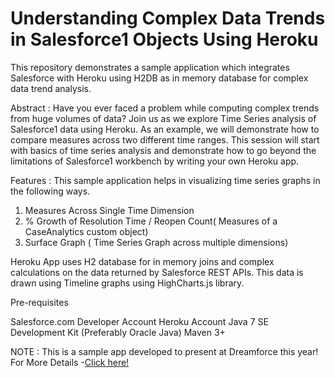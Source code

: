 # Understanding Complex Data Trends in Salesforce1 Objects Using Heroku

This repository demonstrates a sample application which integrates Salesforce with Heroku using H2DB as in memory database for complex data trend analysis.

Abstract : Have you ever faced a problem while computing complex trends from huge volumes of data?
Join us as we explore Time Series analysis of Salesforce1 data using Heroku.
As an example, we will demonstrate how to compare measures across two different time ranges.
This session will start with basics of time series analysis and demonstrate how to go beyond the limitations of Salesforce1 workbench by writing your own Heroku app.


Features :
This sample application helps in visualizing time series graphs in the following ways.

1) Measures Across Single Time Dimension
2) % Growth of Resolution Time / Reopen Count( Measures of a CaseAnalytics custom object)
3) Surface Graph ( Time Series Graph across multiple dimensions)

Heroku App uses H2 database for in memory joins and complex calculations on the data returned by Salesforce REST APIs.
This data is drawn using Timeline graphs using HighCharts.js library.


Pre-requisites

Salesforce.com Developer Account
Heroku Account
Java 7 SE Development Kit (Preferably Oracle Java)
Maven 3+

NOTE : This is a sample app developed to present at Dreamforce this year! For More Details -[Click here!](https://success.salesforce.com/apex/Ev_Sessions?eventId=a1Q30000000DHQlEAO#/session/a2q300000019BFyAAM)


